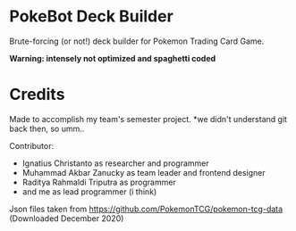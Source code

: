 # PokeBot Deck Builder
Brute-forcing (or not!) deck builder for Pokemon Trading Card Game.

**Warning: intensely not optimized and spaghetti coded**


# Credits

Made to accomplish my team's semester project.
*we didn't understand git back then, so umm..


Contributor:
- Ignatius Christanto as researcher and programmer
- Muhammad Akbar Zanucky as team leader and frontend designer
- Raditya Rahmaldi Triputra as programmer
- and me as lead programmer (i think)


Json files taken from https://github.com/PokemonTCG/pokemon-tcg-data (Downloaded December 2020)
